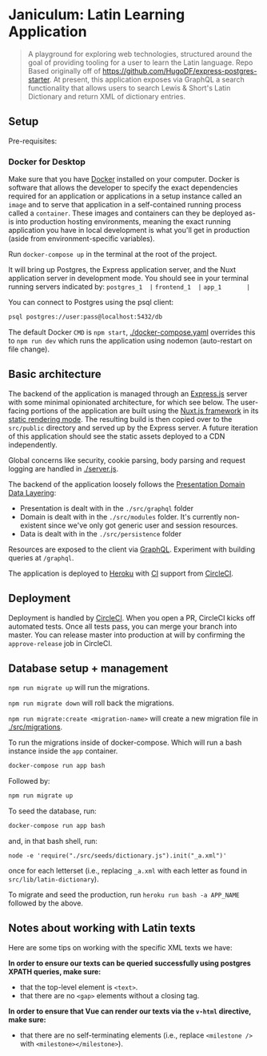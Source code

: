 # Janiculum: Latin Learning Application

> A playground for exploring web technologies, structured around the goal of providing tooling for a user to learn the Latin language. Repo Based originally off of https://github.com/HugoDF/express-postgres-starter. At present, this application exposes via GraphQL a search functionality that allows users to search Lewis & Short's Latin Dictionary and return XML of dictionary entries.

## Setup

Pre-requisites:

### Docker for Desktop
Make sure that you have [Docker](https://www.docker.com/products/docker-desktop) installed on your computer. Docker is software that allows the developer to specify the exact dependencies required for an application or applications in a setup instance called an `image` and to serve that application in a self-contained running process called a `container`. These images and containers can they be deployed as-is into production hosting environments, meaning the exact running application you have in local development is what you'll get in production (aside from environment-specific variables).

Run `docker-compose up` in the terminal at the root of the project.

It will bring up Postgres, the Express application server, and the Nuxt application server in development mode. You should see in your terminal running servers indicated by:
`postgres_1  |`
`frontend_1  |`
`app_1       |`

You can connect to Postgres using the psql client:

```sh
psql postgres://user:pass@localhost:5432/db
```

The default Docker `CMD` is `npm start`, [./docker-compose.yaml](./docker-compose.yaml) overrides this to `npm run dev` which runs the application using nodemon (auto-restart on file change).

## Basic architecture

The backend of the application is managed through an [Express.js](https://expressjs.com/) server with some minimal opinionated architecture, for which see below. The user-facing portions of the application are built using the [Nuxt.js framework](https://nuxtjs.org/) in its [static rendering mode](https://nuxtjs.org/guide/commands#static-generated-deployment-pre-rendered-). The resulting build is then copied over to the `src/public` directory and served up by the Express server. A future iteration of this application should see the static assets deployed to a CDN independently.

Global concerns like security, cookie parsing, body parsing and request logging are handled in [./server.js](./server.js).

The backend of the application loosely follows the [Presentation Domain Data Layering](https://www.martinfowler.com/bliki/PresentationDomainDataLayering.html):

- Presentation is dealt with in the `./src/graphql` folder
- Domain is dealt with in the `./src/modules` folder. It's currently non-existent since we've only got generic user and session resources.
- Data is dealt with in the `./src/persistence` folder

Resources are exposed to the client via [GraphQL](https://developer.github.com/v4/). Experiment with building queries at `/graphql`.

The application is deployed to [Heroku](www.heroku.com) with [CI](https://codeship.com/continuous-integration-essentials) support from [CircleCI](www.circleci.com).

## Deployment
Deployment is handled by [CircleCI](www.circleci.com). When you open a PR, CircleCI kicks off automated tests. Once all tests pass, you can merge your branch into master. You can release master into production at will by confirming the `approve-release` job in CircleCI.


## Database setup + management

`npm run migrate up` will run the migrations.

`npm run migrate down` will roll back the migrations.

`npm run migrate:create <migration-name>`  will create a new migration file in [./src/migrations](./src/migrations).

To run the migrations inside of docker-compose. Which will run a bash instance inside the `app` container.
```sh
docker-compose run app bash
```

Followed by:
```sh
npm run migrate up
```

To seed the database, run:
```sh
docker-compose run app bash
```

and, in that bash shell, run:
```
node -e 'require("./src/seeds/dictionary.js").init("_a.xml")'
```

once for each letterset (i.e., replacing `_a.xml` with each letter as found in `src/lib/latin-dictionary`).

To migrate and seed the production, run `heroku run bash -a APP_NAME` followed by the above.

## Notes about working with Latin texts
Here are some tips on working with the specific XML texts we have:

**In order to ensure our texts can be queried successfully using postgres XPATH queries, make sure:**
- that the top-level element is `<text>`.
- that there are no `<gap>` elements without a closing tag.

**In order to ensure that Vue can render our texts via the `v-html` directive, make sure:**
- that there are no self-terminating elements (i.e., replace `<milestone />` with `<milestone></milestone>`).
